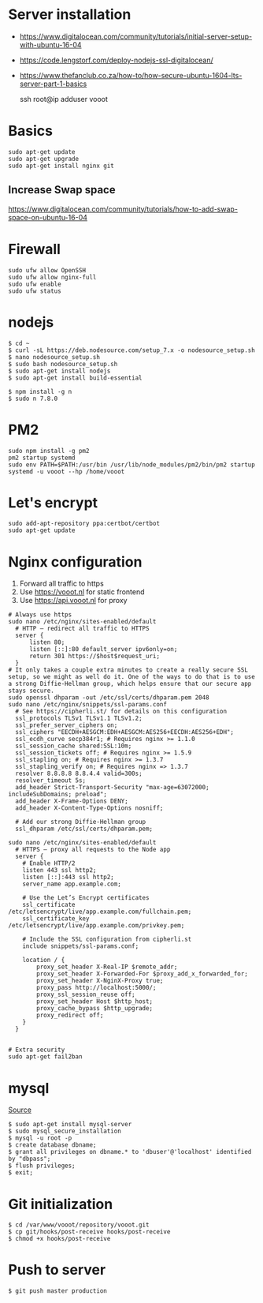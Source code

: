 # Server installation

- https://www.digitalocean.com/community/tutorials/initial-server-setup-with-ubuntu-16-04
- https://code.lengstorf.com/deploy-nodejs-ssl-digitalocean/
- https://www.thefanclub.co.za/how-to/how-secure-ubuntu-1604-lts-server-part-1-basics


    ssh root@ip
    adduser vooot


# Basics
    sudo apt-get update
    sudo apt-get upgrade
    sudo apt-get install nginx git
## Increase Swap space
https://www.digitalocean.com/community/tutorials/how-to-add-swap-space-on-ubuntu-16-04


# Firewall
    sudo ufw allow OpenSSH
    sudo ufw allow nginx-full
    sudo ufw enable
    sudo ufw status

# nodejs
    $ cd ~
    $ curl -sL https://deb.nodesource.com/setup_7.x -o nodesource_setup.sh
    $ nano nodesource_setup.sh
    $ sudo bash nodesource_setup.sh
    $ sudo apt-get install nodejs
    $ sudo apt-get install build-essential

    $ npm install -g n
    $ sudo n 7.8.0

# PM2
    sudo npm install -g pm2
    pm2 startup systemd
    sudo env PATH=$PATH:/usr/bin /usr/lib/node_modules/pm2/bin/pm2 startup systemd -u vooot --hp /home/vooot

# Let's encrypt
    sudo add-apt-repository ppa:certbot/certbot
    sudo apt-get update

# Nginx configuration

  1. Forward all traffic to https
  2. Use https://vooot.nl for static frontend
  3. Use https://api.vooot.nl for proxy


    # Always use https
    sudo nano /etc/nginx/sites-enabled/default
      # HTTP — redirect all traffic to HTTPS
      server {
          listen 80;
          listen [::]:80 default_server ipv6only=on;
          return 301 https://$host$request_uri;
      }
    # It only takes a couple extra minutes to create a really secure SSL setup, so we might as well do it. One of the ways to do that is to use a strong Diffie-Hellman group, which helps ensure that our secure app stays secure.
    sudo openssl dhparam -out /etc/ssl/certs/dhparam.pem 2048
    sudo nano /etc/nginx/snippets/ssl-params.conf
      # See https://cipherli.st/ for details on this configuration
      ssl_protocols TLSv1 TLSv1.1 TLSv1.2;
      ssl_prefer_server_ciphers on;
      ssl_ciphers "EECDH+AESGCM:EDH+AESGCM:AES256+EECDH:AES256+EDH";
      ssl_ecdh_curve secp384r1; # Requires nginx >= 1.1.0
      ssl_session_cache shared:SSL:10m;
      ssl_session_tickets off; # Requires nginx >= 1.5.9
      ssl_stapling on; # Requires nginx >= 1.3.7
      ssl_stapling_verify on; # Requires nginx => 1.3.7
      resolver 8.8.8.8 8.8.4.4 valid=300s;
      resolver_timeout 5s;
      add_header Strict-Transport-Security "max-age=63072000; includeSubDomains; preload";
      add_header X-Frame-Options DENY;
      add_header X-Content-Type-Options nosniff;

      # Add our strong Diffie-Hellman group
      ssl_dhparam /etc/ssl/certs/dhparam.pem;

    sudo nano /etc/nginx/sites-enabled/default
      # HTTPS — proxy all requests to the Node app
      server {
        # Enable HTTP/2
        listen 443 ssl http2;
        listen [::]:443 ssl http2;
        server_name app.example.com;

        # Use the Let’s Encrypt certificates
        ssl_certificate /etc/letsencrypt/live/app.example.com/fullchain.pem;
        ssl_certificate_key /etc/letsencrypt/live/app.example.com/privkey.pem;

        # Include the SSL configuration from cipherli.st
        include snippets/ssl-params.conf;

        location / {
            proxy_set_header X-Real-IP $remote_addr;
            proxy_set_header X-Forwarded-For $proxy_add_x_forwarded_for;
            proxy_set_header X-NginX-Proxy true;
            proxy_pass http://localhost:5000/;
            proxy_ssl_session_reuse off;
            proxy_set_header Host $http_host;
            proxy_cache_bypass $http_upgrade;
            proxy_redirect off;
        }
      }


    # Extra security
    sudo apt-get fail2ban


# mysql
[Source](https://www.digitalocean.com/community/tutorials/how-to-secure-mysql-and-mariadb-databases-in-a-linux-vps)

    $ sudo apt-get install mysql-server
    $ sudo mysql_secure_installation
    $ mysql -u root -p
    $ create database dbname;
    $ grant all privileges on dbname.* to 'dbuser'@'localhost' identified by "dbpass";
    $ flush privileges;
    $ exit;


# Git initialization

    $ cd /var/www/vooot/repository/vooot.git
    $ cp git/hooks/post-receive hooks/post-receive
    $ chmod +x hooks/post-receive

# Push to server
    $ git push master production
